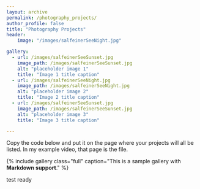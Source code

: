 ```yaml
---
layout: archive
permalink: /photography_projects/
author_profile: false
title: "Photography Projects"
header: 
    image: "/images/salfeinerSeeNight.jpg"

gallery:
  - url: /images/salfeinerSeeSunset.jpg
    image_path: /images/salfeinerSeeSunset.jpg
    alt: "placeholder image 1"
    title: "Image 1 title caption"
  - url: /images/salfeinerSeeNight.jpg
    image_path: /images/salfeinerSeeNight.jpg
    alt: "placeholder image 2"
    title: "Image 2 title caption"
  - url: /images/salfeinerSeeSunset.jpg
    image_path: /images/salfeinerSeeSunset.jpg
    alt: "placeholder image 3"
    title: "Image 3 title caption"

---
```


Copy the code below and put it on the page where your projects will all be listed.
In my example video, that page is the file.

{% include gallery class="full" caption="This is a sample gallery with **Markdown support**." %}


test ready
